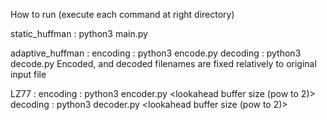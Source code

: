 How to run (execute each command at right directory)

static_huffman : python3 main.py <path to input file>

adaptive_huffman : 
  encoding : python3 encode.py <path to input file>
  decoding : python3 decode.py <path to original file>
Encoded, and decoded filenames are fixed relatively to original input file

LZ77 : 
 encoding : python3 encoder.py <path to input file> <lookahead buffer size (pow to 2)>
 decoding : python3 decoder.py <lookahead buffer size (pow to 2)> <path to original file>
